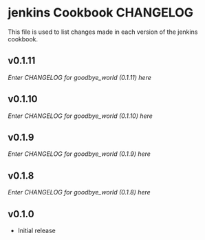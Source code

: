 jenkins Cookbook CHANGELOG
==========================

This file is used to list changes made in each version of the jenkins cookbook.

v0.1.11
-------
_Enter CHANGELOG for goodbye_world (0.1.11) here_


v0.1.10
-------
_Enter CHANGELOG for goodbye_world (0.1.10) here_


v0.1.9
------
_Enter CHANGELOG for goodbye_world (0.1.9) here_


v0.1.8
------
_Enter CHANGELOG for goodbye_world (0.1.8) here_


v0.1.0
------
- Initial release
